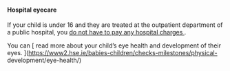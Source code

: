 ####  Hospital eyecare

If your child is under 16 and they are treated at the outpatient department of
a public hospital, you [ do not have to pay any hospital charges
](/en/health/health-services/gp-and-hospital-services/hospital-charges/) .

You can [ read more about your child’s eye health and development of their
eyes. ](https://www2.hse.ie/babies-children/checks-milestones/physical-
development/eye-health/)
